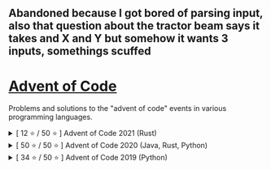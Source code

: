 ## Abandoned because I got bored of parsing input, also that question about the tractor beam says it takes and X and Y but somehow it wants 3 inputs, somethings scuffed

# [Advent of Code](https://adventofcode.com/)

Problems and solutions to the "advent of code" events in various programming languages.

<details>
<summary>[ 12 ⭐ / 50 ⭐ ] Advent of Code 2021 (Rust)</summary>

## [Advent of Code 2021](https://adventofcode.com/2021)

Problems and solutions to the advent of code 2021 in Rust.

###### My Rust is rusty and so I derust.

Day | Part 1 | Part 2 | Language |❄️   | Day | Part 1 | Part 2 | Language
----|:------:|:------:|---------:|:----:|-----|:------:|:------:|---------:|
1   | ⭐    | ⭐     | Rust     |      | 14  | ➖    | ➖     | Rust
2   | ⭐    | ⭐     |          |      | 15  | ➖    | ➖     |
3   | ⭐    | ⭐     |          |      | 16  | ➖    | ➖     |
4   | ⭐    | ⭐     |          |      | 17  | ➖    | ➖     |
5   | ⭐    | ⭐     |          |      | 18  | ➖    | ➖     |
6   | ⭐    | ⭐     |          |      | 19  | ➖    | ➖     |
7   | ➖    | ➖     |          |      | 20  | ➖    | ➖     |
8   | ➖    | ➖     |          |      | 21  | ➖    | ➖     |
9   | ➖    | ➖     |          |      | 22  | ➖    | ➖     |
10  | ➖    | ➖     |          |      | 23  | ➖    | ➖     |
11  | ➖    | ➖     |          |      | 24  | ➖    | ➖     |
12  | ➖    | ➖     |          |      | 25  | ➖    | ➖     |
13  | ➖    | ➖     |          |      |     |       |         |

</details>

<details>
<summary>[ 50 ⭐ / 50 ⭐ ] Advent of Code 2020 (Java, Rust, Python)</summary>

## [Advent of Code 2020](https://adventofcode.com/2020)

Problems and solutions to the advent of code 2020 in Java, Rust, or Python.

###### *Please note that, with an increase in difficulty day after day, code for day(s) 16, 17, 18, 20 is rather "get it working", sorry about that*

Day | Part 1 | Part 2 | Language | 🎄   | Day | Part 1 | Part 2 | Language
----|:------:|:------:|---------:|:----:|-----|:------:|:------:|---------:|
1   | ⭐    | ⭐     | Java     |      | 14  | ⭐    | ⭐     | Rust
2   | ⭐    | ⭐     | Rust     |      | 15  | ⭐    | ⭐     | Python
3   | ⭐    | ⭐     | Python   |      | 16  | ⭐    | ⭐     | Java
4   | ⭐    | ⭐     | Java     |      | 17  | ⭐    | ⭐     | Rust
5   | ⭐    | ⭐     | Rust     |      | 18  | ⭐    | ⭐     | Python
6   | ⭐    | ⭐     | Python   |      | 19  | ⭐    | ⭐     | Java
7   | ⭐    | ⭐     | Java     |      | 20  | ⭐    | ⭐     | Rust
8   | ⭐    | ⭐     | Rust     |      | 21  | ⭐    | ⭐     | Python
9   | ⭐    | ⭐     | Python   |      | 22  | ⭐    | ⭐     | Java
10  | ⭐    | ⭐     | Java     |      | 23  | ⭐    | ⭐     | Rust
11  | ⭐    | ⭐     | Rust     |      | 24  | ⭐    | ⭐     | Python
12  | ⭐    | ⭐     | Python   |      | 25  | ⭐    | ⭐     | Java
13  | ⭐    | ⭐     | Java     |      |     |       |         |

</details>

<details>
<summary>[ 34 ⭐ / 50 ⭐ ] Advent of Code 2019 (Python)</summary>

## [Advent of Code 2019](https://adventofcode.com/2019)

Problems and solutions to the advent of code 2019 in Python.

###### I regretted using input() and print() for my in and out instructions up until day 13, changed it for day 15, thank god.
###### I've got to say, starting with day 16 doing this almost fully blind, trying to come up with solutions myself, it sure is getting hard finding a solution that doesn't take days to run.
  
###### Long time no update, to be honest I got kinda bored of the constant "parse this, parse that", and when one task behaved differently from expected behaviour (that is, from the tasks side, not from my programm's side) I lost interest, maybe I'll revisit 2019 at some later point, but for now it's on ice. 

###### *Please note that, with an increase in difficulty day after day, code for day(s) 10 is rather "get it working", sorry about that (This message will dissapear once I have revisited all, if I do it)*

Day | Part 1 | Part 2 | Language | 🎅   | Day | Part 1 | Part 2 | Language
----|:------:|:------:|---------:|:----:|-----|:------:|:------:|---------:|
1   | ⭐    | ⭐     | Python   |      | 14  | ⭐    | ⭐     | Python
2   | ⭐    | ⭐     |          |      | 15  | ⭐    | ⭐     |
3   | ⭐    | ⭐     |          |      | 16  | ⭐    | ➖     |
4   | ⭐    | ⭐     |          |      | 17  | ⭐    | ⭐     |
5   | ⭐    | ⭐     |          |      | 18  | ➖    | ➖     |
6   | ⭐    | ⭐     |          |      | 19  | ⭐    | ➖     |
7   | ⭐    | ⭐     |          |      | 20  | ➖    | ➖     |
8   | ⭐    | ⭐     |          |      | 21  | ➖    | ➖     |
9   | ⭐    | ⭐     |          |      | 22  | ➖    | ➖     |
10  | ⭐    | ⭐     |          |      | 23  | ➖    | ➖     |
11  | ⭐    | ⭐     |          |      | 24  | ➖    | ➖     |
12  | ⭐    | ⭐     |          |      | 25  | ➖    | ➖     |
13  | ⭐    | ⭐     |          |      |     |       |         |

</details>
